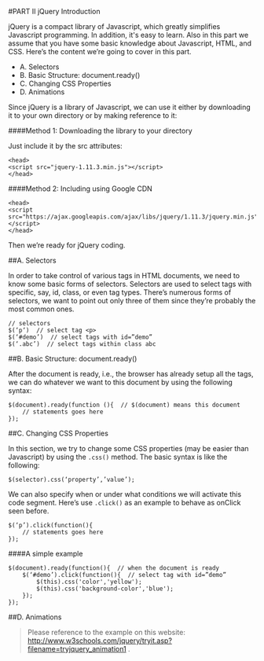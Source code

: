 #PART II jQuery Introduction

jQuery is a compact library of Javascript, which greatly simplifies Javascript programming. In addition, it's easy to learn. Also in this part we assume that you have some basic knowledge about Javascript, HTML, and CSS. Here’s the content we’re going to cover in this part.

* A. Selectors
* B. Basic Structure: document.ready()
* C. Changing CSS Properties
* D. Animations

Since jQuery is a library of Javascript, we can use it either by downloading it to your own directory or by making reference to it:

####Method 1: Downloading the library to your directory

Just include it by the src attributes:

```
<head>
<script src="jquery-1.11.3.min.js"></script>
</head>
```
####Method 2: Including using Google CDN

```
<head>
<script src="https://ajax.googleapis.com/ajax/libs/jquery/1.11.3/jquery.min.js"></script>
</head>
```

Then we’re ready for jQuery coding.

##A. Selectors

In order to take control of various tags in HTML documents, we need to know some basic forms of selectors. Selectors are used to select tags with specific, say, id, class, or even tag types. There’s numerous forms of selectors, we want to point out only three of them since they’re probably the most common ones.

```
// selectors 
$(‘p‘)  // select tag <p>
$(‘#demo’)  // select tags with id=”demo”
$(‘.abc’)  // select tags within class abc
```

##B. Basic Structure: document.ready()

After the document is ready, i.e., the browser has already setup all the tags, we can do whatever we want to this document by using the following syntax:

```
$(document).ready(function (){  // $(document) means this document
	// statements goes here
});
```

##C. Changing CSS Properties

In this section, we try to change some CSS properties (may be easier than Javascript) by using the `.css()` method. The basic syntax is like the following:

```
$(selector).css(‘property’,’value’);
```

We can also specify when or under what conditions we will activate this code segment. Here’s use `.click()` as an example to behave as onClick seen before.

```
$(‘p’).click(function(){
	// statements goes here
});
```

####A simple example
```
$(document).ready(function(){  // when the document is ready
	$(‘#demo’).click(function(){  // select tag with id=”demo”
		$(this).css('color','yellow');
		$(this).css('background-color','blue');
	});
});
```

##D. Animations

> Please reference to the example on this website: http://www.w3schools.com/jquery/tryit.asp?filename=tryjquery_animation1 . 
